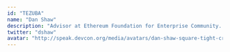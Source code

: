```yaml
---
id: "TEZUBA"
name: "Dan Shaw"
description: "Advisor at Ethereum Foundation for Enterprise Community. Dan is an engineer who likes to work with people. An open source veteran, Dan helped bring Node.js to the Enterprise and has worked with the Node.js Foundation, LF, CNCF, OSI, and now the EEA. Dan has founded 3 tech companies: Cor.dev, NodeSource, and The Node Firm."
twitter: "dshaw"
avatar: "http://speak.devcon.org/media/avatars/dan-shaw-square-tight-crop_1z7h7ES.jpg"
---
```

